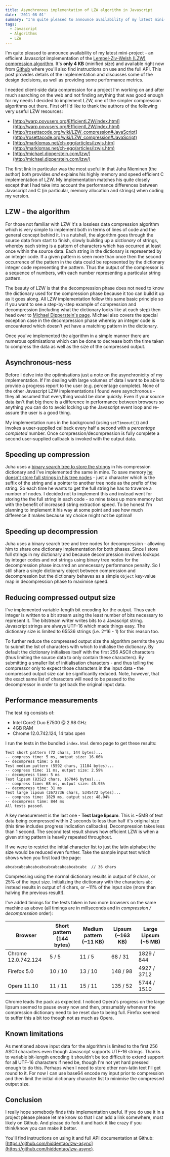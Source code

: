 ```yaml
---
title: Asynchronous implementation of LZW algorithm in Javascript
date: '2011-08-01'
summary: "I'm quite pleased to announce availability of my latest mini-project - an efficient Javascript implementation of the [Lempel-Ziv-Welsh (LZW) compression algorithm](http:&#47;&#47;en.wikipedia.org&#47;wiki&#47;Lempel%E2%80%93Ziv%E2%80%93Welch). It's **only 4 KB** (minified size) and available right now from [Github](https:&#47;&#47;github.com&#47;hiddentao&#47;lzw-async) where you'll also find instructions on use and the full API. This post provides details of the implementation and discusses some of the design decisions, as well as providing some performance metrics.\r\n"
tags:
  - Javascript
  - Algorithms
  - LZW
---
```

I'm quite pleased to announce availability of my latest mini-project - an efficient Javascript implementation of the [Lempel-Ziv-Welsh (LZW) compression algorithm](http://en.wikipedia.org/wiki/Lempel–Ziv–Welch). It's **only 4 KB** (minified size) and available right now from [Github](https://github.com/hiddentao/lzw-async) where you'll also find instructions on use and the full API. This post provides details of the implementation and discusses some of the design decisions, as well as providing some performance metrics.
<a id="more"></a><a id="more-1281"></a>

I needed client-side data compression for a project I'm working on and after much searching on the web and not finding anything that was good enough for my needs I decided to implement LZW, one of the simpler compression algorithms out there. First off I'd like to thank the authors of the following very useful LZW resources:

* [http://warp.povusers.org/EfficientLZW/index.html](http://warp.povusers.org/EfficientLZW/index.html)
* [http://rosettacode.org/wiki/LZW_compression#JavaScript](http://rosettacode.org/wiki/LZW_compression#JavaScript)
* [http://marklomas.net/ch-egg/articles/lzwjs.htm](http://marklomas.net/ch-egg/articles/lzwjs.htm)
* [http://michael.dipperstein.com/lzw/](http://michael.dipperstein.com/lzw/)

The first link in particular was the most useful in that Juha Nieminen (the author) both provides *and* explains his highly memory and speed efficient C implementation of LZW. My implementation matches his quite closely except that I had take into account the performance differences between Javascript and C (in particular, memory allocation and strings) when coding my version.

## LZW - the algorithm ##

For those not familiar with LZW it's a lossless data compression algorithm which is very simple to implement both in terms of lines of code and the general concept behind it. In a nutshell, the algorithm goes through the source data from start to finish, slowly building up a *dictionary* of strings, whereby each string is a pattern of characters which has occurred at least once within the source data. Each string in the dictionary is represented by an integer code. If a given pattern is seen more than once then the second occurrence of the pattern in the data could be represented by the dictionary integer code representing the pattern. Thus the output of the compressor is a sequence of numbers, with each number representing a particular string pattern.

The beauty of LZW is that the decompression phase does not need to know the dictionary used for the compression phase because it too can build it up as it goes along. All LZW implementation follow this same basic principle so if you want to see a step-by-step example of compression and decompression (including what the dictionary looks like at each step) then head over to [Michael Dipperstein's page](http://michael.dipperstein.com/lzw/). Michael also covers the special exception case in the decompression phase whereby an integer code is encountered which doesn't yet have a matching pattern in the dictionary.

Once you've implemented the algorithm in a simple manner there are numerous optimisations which can be done to decrease both the time taken to compress the data as well as the size of the compressed output.

## Asynchronous-ness

Before I delve into the optimisations just a note on the asynchronicity of my implementation. If I'm dealing with large volumes of data I want to be able to provide a progress report to the user (e.g. percentage complete). None of the other Javascript LZW implementations I found were asynchronous - they all assumed that everything would be done quickly. Even if your source data isn't that big there is a difference in performance between browsers so anything you can do to avoid locking up the Javascript event loop and re-assure the user is a good thing.

My implementation runs in the background (using `setTimeout()`) and invokes a user-supplied callback every half a second with a *percentage completed* number. Once compression/decompression is fully complete a second user-supplied callback is invoked with the output data.

## Speeding up compression

Juha uses a [binary search tree to store the strings](http://warp.povusers.org/EfficientLZW/part4.html) in his compression dictionary and I've implemented the same in mine. To save memory [he doesn't store full strings in his tree nodes](http://warp.povusers.org/EfficientLZW/part2.html) - just a character which is the suffix of the string and a pointer to another tree node as the prefix of the string. So each time he wants to get the full string he has to traverse a number of nodes. I decided not to implement this and instead went for storing the the full string in each code - so mine takes up more memory but with the benefit of increased string extraction speed. To be honest I'm planning to implement it his way at some point and see how much difference it makes because my choice might not be optimal!

## Speeding up decompression

Juha uses a binary search tree and tree nodes for decompression - allowing him to share one dictionary implementation for both phases. Since I store full strings in my dictionary and because decompression involves lookups by integer codes and not strings using binary tree nodes for the decompression phase incurred an unnecessary performance penalty. So I still share a single dictionary object between compression and decompression but the dictionary behaves as a simple `Object` key-value map in decompression phase to maximise speed.

## Reducing compressed output size

I've implemented variable-length bit encoding for the output. Thus each integer is written to a bit stream using the least number of bits necessary to represent it. The bitstream writer writes bits to a Javascript string. Javascript strings are always UTF-16 which made things easy. The dictionary size is limited to 65536 strings (i.e. 2^16 - 1) for this reason too.

To further reduce the compressed output size the algorithm permits the you to submit the list of characters with which to initialise the dictionary. By default the dictionary initialises itself with the first 256 ASCII characters (thus limiting the source data to only contain these characters). By submitting a smaller list of initialisation characters - and thus telling the compressor only to expect those characters in the input data - the compressed output size can be significantly reduced. Note, however, that the exact same list of characters will need to be passed to the decompressor in order to get back the original input data.

## Performance measurements

The test rig consists of:

* Intel Core2 Duo E7500 @ 2.98 GHz
* 4GB RAM
* Chrome 12.0.742.124, 14 tabs open

I run the tests in the bundled `index.html` demo page to get these results:

```
Test short pattern (72 chars, 144 bytes)...
-- compress time: 5 ms, output size: 16.66%
-- decompress time: 5 ms
Test medium pattern (5592 chars, 11184 bytes)...
-- compress time: 11 ms, output size: 2.59%
-- decompress time: 5 ms
Test lipsum (83523 chars, 167046 bytes)...
-- compress time: 68 ms, output size: 45.95%
-- decompress time: 31 ms
Test large lipsum (2672736 chars, 5345472 bytes)...
-- compress time: 1829 ms, output size: 48.04%
-- decompress time: 844 ms
All tests passed.
```

A key measurement is the last one - **Test large lipsum**. This is ~5MB of text data being compressed within 2 seconds to less than half it's original size (this time includes progress indication callbacks). Decompression takes less than 1 second. The second test result shows how efficient LZW is when a given string pattern is heavily repeated throughout.

If we were to restrict the initial character list to just the latin alphabet the size would be reduced even further. Take the sample input text which shows when you first load the page:

```
abcabcabcabcabcabcabcabcabcabcabcabc  // 36 chars
```

Compressing using the normal dictionary results in output of 9 chars, or 25% of the input size. Initializing the dictionary with the characters `abc` instead results in output of 4 chars, or ~11% of the input size (more than halving the previous result!).

I've added timings for the tests taken in two more browsers on the same machine as above (all timings are in millseconds and in *compression / decompression* order):

| Browser | Short pattern (144 bytes) | Medium pattern (~11 KB) | Lipsum (~163 KB) | Large Lipsum (~5 MB) |
| --- | --- | --- | --- | --- |
| Chrome 12.0.742.124 | 5 / 5 | 11 / 5 | 68 / 31 | 1829 / 844 |
| Firefox 5.0 | 10 / 10 | 13 / 10 | 148 / 98 | 4927 / 3712 |
| Opera 11.10 | 11 / 11 | 15 / 11 | 135 / 52 | 5744 / 1510 |

Chrome leads the pack as expected. I noticed Opera's progress on the large lipsum seemed to pause every now and then, presumably whenever the compression dictionary need to be reset due to being full. Firefox seemed to suffer this a bit too though not as much as Opera.

## Known limitations

As mentioned above input data for the algorithm is limited to the first 256 ASCII characters even though Javascript supports UTF-16 strings. Thanks to variable bit-length encoding it shouldn't be too difficult to extend support for all UTF-16 characters if need be, though I'm not yet hard pressed enough to do this. Perhaps when I need to store other non-latin text I'll get round to it. For now I can use base64 encode my input prior to compression and then limit the initial dictionary character list to minimise the compressed output size.

## Conclusion

I really hope somebody finds this implementation useful. If you do use it in a project please please let me know so that I can add a link somewhere, most likely on Github. And please do fork it and hack it like crazy if you think/know you can make it better.

You'll find instructions on using it and full API documentation at Github: [https://github.com/hiddentao/lzw-async](https://github.com/hiddentao/lzw-async).
